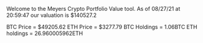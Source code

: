 Welcome to the Meyers Crypto Portfolio Value tool. 
As of 08/27/21 at 20:59:47 our valuation is $140527.2 

BTC Price = $49205.62
 ETH Price = $3277.79
BTC Holdings = 1.06BTC
 ETH holdings = 26.960005962ETH 
